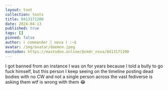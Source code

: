 ```yaml
---
layout: toot
collection: toots
title: 0413171200
date: 2024-04-13
published: true
tags: []
pinned: false
author: ⸸ commander ░ nova ⸸ :~$
avatar: /img/avatar/daemon.jpeg
mastodon: https://mastodon.online/@cmdr_nova/0413171200
---
```


I got banned from an instance I was on for years because I told a bully to go fuck himself, but this person I keep seeing on the timeline posting dead bodies with no CW and not a single person across the vast fediverse is asking them wtf is wrong with them 😂
